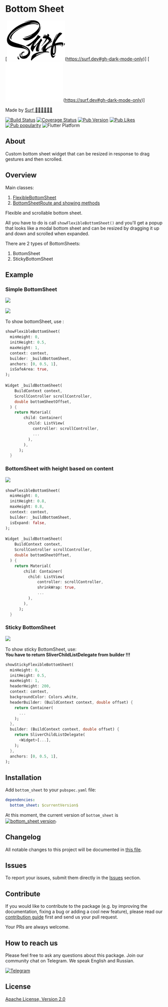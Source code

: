 # Bottom Sheet

[![Surf](./assets/logo_black.png#gh-light-mode-only)(https://surf.dev#gh-dark-mode-only)]
[![Surf](./assets/logo_white.png#gh-light-mode-only)(https://surf.dev#gh-dark-mode-only)]

Made by [Surf 🏄‍♂️🏄‍♂️🏄‍♂️](https://surf.dev/)

[![Build Status](https://shields.io/github/actions/workflow/status/surfstudio/flutter-bottom-sheet/main.yml?logo=github&logoColor=white)](https://github.com/surfstudio/flutter-bottom-sheet)
[![Coverage Status](https://img.shields.io/codecov/c/github/surfstudio/flutter-bottom-sheet?logo=codecov&logoColor=white)](https://codecov.io/gh/surfstudio/flutter-bottom-sheet)
[![Pub Version](https://img.shields.io/pub/v/bottom_sheet?logo=dart&logoColor=white)](https://pub.dev/packages/bottom_sheet)
[![Pub Likes](https://badgen.net/pub/likes/bottom_sheet)](https://pub.dev/packages/bottom_sheet)
[![Pub popularity](https://badgen.net/pub/popularity/bottom_sheet)](https://pub.dev/packages/bottom_sheet/score)
![Flutter Platform](https://badgen.net/pub/flutter-platform/bottom_sheet)

## About

Custom bottom sheet widget that can be resized in response to drag gestures and then scrolled.

## Overview

Main classes:

1. [FlexibleBottomSheet](lib/src/flexible_bottom_sheet.dart)
2. [BottomSheetRoute and showing methods](lib/src/flexible_bottom_sheet_route.dart)

Flexible and scrollable bottom sheet.

All you have to do is call `showFlexibleBottomSheet()` and you'll get a popup that looks like a modal bottom sheet and can be resized by dragging it up and down and scrolled when expanded.

There are 2 types of BottomSheets:

1. BottomSheet
2. StickyBottomSheet

## Example

### Simple BottomSheet

![](https://raw.githubusercontent.com/surfstudio/flutter-bottom-sheet/main/assets/open-flexible-bottom-sheet.gif)

![](https://raw.githubusercontent.com/surfstudio/flutter-bottom-sheet/main/assets/example-web.gif)

To show bottomSheet, use :

```dart
showFlexibleBottomSheet(
  minHeight: 0,
  initHeight: 0.5,
  maxHeight: 1,
  context: context,
  builder: _buildBottomSheet,
  anchors: [0, 0.5, 1],
  isSafeArea: true,
);

Widget _buildBottomSheet(
    BuildContext context,
    ScrollController scrollController,
    double bottomSheetOffset,
  ) {
    return Material(
        child: Container(
          child: ListView(
            controller: scrollController,
            ...
          ),
        ),
      );
  }
```

### BottomSheet with height based on content

![](https://raw.githubusercontent.com/surfstudio/flutter-bottom-sheet/main/assets/example-with-height-base-on-content.gif)

```dart
showFlexibleBottomSheet(
  minHeight: 0,
  initHeight: 0.8,
  maxHeight: 0.8,
  context: context,
  builder: _buildBottomSheet,
  isExpand: false,
);

Widget _buildBottomSheet(
    BuildContext context,
    ScrollController scrollController,
    double bottomSheetOffset,
  ) {
    return Material(
        child: Container(
          child: ListView(
              controller: scrollController,
              shrinkWrap: true,
              ...
          ),
        ),
      );
  }
```

### Sticky BottomSheet

![](https://raw.githubusercontent.com/surfstudio/flutter-bottom-sheet/main/assets/open-sticky-bottom-sheet.gif)

To show sticky BottomSheet, use:  
**You have to return SliverChildListDelegate from builder !!!**

```dart
showStickyFlexibleBottomSheet(
  minHeight: 0,
  initHeight: 0.5,
  maxHeight: 1,
  headerHeight: 200,
  context: context,
  backgroundColor: Colors.white,
  headerBuilder: (BuildContext context, double offset) {
    return Container(
      ...
    );
  },
  builder: (BuildContext context, double offset) {
    return SliverChildListDelegate(
      <Widget>[...],
    );
  },
  anchors: [0, 0.5, 1],
);
```

## Installation

Add `bottom_sheet` to your `pubspec.yaml` file:

```yaml
dependencies:
  bottom_sheet: $currentVersion$
```

<p>At this moment, the current version of <code>bottom_sheet</code> is <a href="https://pub.dev/packages/bottom_sheet"><img style="vertical-align:middle;" src="https://img.shields.io/pub/v/bottom_sheet.svg" alt="bottom_sheet version"></a>.</p>

## Changelog

All notable changes to this project will be documented in [this file](./CHANGELOG.md).

## Issues

To report your issues,  submit them directly in the [Issues](https://github.com/surfstudio/flutter-bottom-sheet/issues) section.

## Contribute

If you would like to contribute to the package (e.g. by improving the documentation, fixing a bug or adding a cool new feature), please read our [contribution guide](./CONTRIBUTING.md) first and send us your pull request.

Your PRs are always welcome.

## How to reach us

Please feel free to ask any questions about this package. Join our community chat on Telegram. We speak English and Russian.

[![Telegram](https://img.shields.io/badge/chat-on%20Telegram-blue.svg)](https://t.me/SurfGear)

## License

[Apache License, Version 2.0](https://www.apache.org/licenses/LICENSE-2.0)
